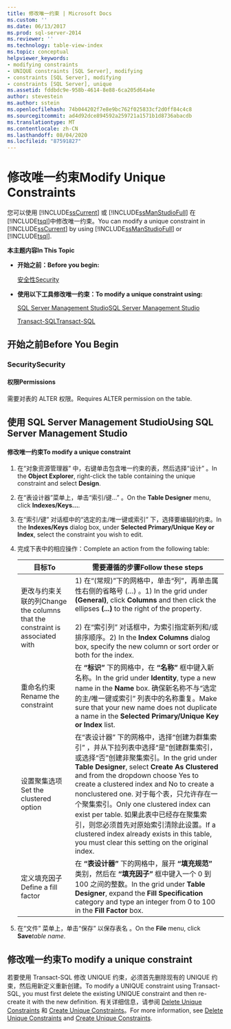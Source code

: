 ```yaml
---
title: 修改唯一约束 | Microsoft Docs
ms.custom: ''
ms.date: 06/13/2017
ms.prod: sql-server-2014
ms.reviewer: ''
ms.technology: table-view-index
ms.topic: conceptual
helpviewer_keywords:
- modifying constraints
- UNIQUE constraints [SQL Server], modifying
- constraints [SQL Server], modifying
- constraints [SQL Server], unique
ms.assetid: fddbdc9e-958b-4614-8e88-6ca205d64a4e
author: stevestein
ms.author: sstein
ms.openlocfilehash: 74b044202f7e8e9bc762f025833cf2d0ff84c4c8
ms.sourcegitcommit: ad4d92dce894592a259721a1571b1d8736abacdb
ms.translationtype: MT
ms.contentlocale: zh-CN
ms.lasthandoff: 08/04/2020
ms.locfileid: "87591827"
---
```

# <a name="modify-unique-constraints"></a><span data-ttu-id="34d43-102">修改唯一约束</span><span class="sxs-lookup"><span data-stu-id="34d43-102">Modify Unique Constraints</span></span>
  <span data-ttu-id="34d43-103">您可以使用 [!INCLUDE[ssCurrent](../../includes/sscurrent-md.md)] 或 [!INCLUDE[ssManStudioFull](../../includes/ssmanstudiofull-md.md)] 在 [!INCLUDE[tsql](../../includes/tsql-md.md)]中修改唯一约束。</span><span class="sxs-lookup"><span data-stu-id="34d43-103">You can modify a unique constraint in [!INCLUDE[ssCurrent](../../includes/sscurrent-md.md)] by using [!INCLUDE[ssManStudioFull](../../includes/ssmanstudiofull-md.md)] or [!INCLUDE[tsql](../../includes/tsql-md.md)].</span></span>  
  
 <span data-ttu-id="34d43-104">**本主题内容**</span><span class="sxs-lookup"><span data-stu-id="34d43-104">**In This Topic**</span></span>  
  
-   <span data-ttu-id="34d43-105">**开始之前：**</span><span class="sxs-lookup"><span data-stu-id="34d43-105">**Before you begin:**</span></span>  
  
     [<span data-ttu-id="34d43-106">安全性</span><span class="sxs-lookup"><span data-stu-id="34d43-106">Security</span></span>](#Security)  
  
-   <span data-ttu-id="34d43-107">**使用以下工具修改唯一约束：**</span><span class="sxs-lookup"><span data-stu-id="34d43-107">**To modify a unique constraint using:**</span></span>  
  
     [<span data-ttu-id="34d43-108">SQL Server Management Studio</span><span class="sxs-lookup"><span data-stu-id="34d43-108">SQL Server Management Studio</span></span>](#SSMSProcedure)  
  
     [<span data-ttu-id="34d43-109">Transact-SQL</span><span class="sxs-lookup"><span data-stu-id="34d43-109">Transact-SQL</span></span>](#TsqlProcedure)  
  
##  <a name="before-you-begin"></a><a name="BeforeYouBegin"></a> <span data-ttu-id="34d43-110">开始之前</span><span class="sxs-lookup"><span data-stu-id="34d43-110">Before You Begin</span></span>  
  
###  <a name="security"></a><a name="Security"></a> <span data-ttu-id="34d43-111">Security</span><span class="sxs-lookup"><span data-stu-id="34d43-111">Security</span></span>  
  
####  <a name="permissions"></a><a name="Permissions"></a> <span data-ttu-id="34d43-112">权限</span><span class="sxs-lookup"><span data-stu-id="34d43-112">Permissions</span></span>  
 <span data-ttu-id="34d43-113">需要对表的 ALTER 权限。</span><span class="sxs-lookup"><span data-stu-id="34d43-113">Requires ALTER permission on the table.</span></span>  
  
##  <a name="using-sql-server-management-studio"></a><a name="SSMSProcedure"></a> <span data-ttu-id="34d43-114">使用 SQL Server Management Studio</span><span class="sxs-lookup"><span data-stu-id="34d43-114">Using SQL Server Management Studio</span></span>  
  
#### <a name="to-modify-a-unique-constraint"></a><span data-ttu-id="34d43-115">修改唯一约束</span><span class="sxs-lookup"><span data-stu-id="34d43-115">To modify a unique constraint</span></span>  
  
1.  <span data-ttu-id="34d43-116">在“对象资源管理器”  中，右键单击包含唯一约束的表，然后选择“设计”  。</span><span class="sxs-lookup"><span data-stu-id="34d43-116">In the **Object Explorer**, right-click the table containing the unique constraint and select **Design**.</span></span>  
  
2.  <span data-ttu-id="34d43-117">在“表设计器”菜单上，单击“索引/键...”   。</span><span class="sxs-lookup"><span data-stu-id="34d43-117">On the **Table Designer** menu, click **Indexes/Keys...**.</span></span>  
  
3.  <span data-ttu-id="34d43-118">在“索引/键”  对话框中的“选定的主/唯一键或索引”  下，选择要编辑的约束。</span><span class="sxs-lookup"><span data-stu-id="34d43-118">In the **Indexes/Keys** dialog box, under **Selected Primary/Unique Key or Index**, select the constraint you wish to edit.</span></span>  
  
4.  <span data-ttu-id="34d43-119">完成下表中的相应操作：</span><span class="sxs-lookup"><span data-stu-id="34d43-119">Complete an action from the following table:</span></span>  
  
    |<span data-ttu-id="34d43-120">目标</span><span class="sxs-lookup"><span data-stu-id="34d43-120">To</span></span>|<span data-ttu-id="34d43-121">需要遵循的步骤</span><span class="sxs-lookup"><span data-stu-id="34d43-121">Follow these steps</span></span>|  
    |--------|------------------------|  
    |<span data-ttu-id="34d43-122">更改与约束关联的列</span><span class="sxs-lookup"><span data-stu-id="34d43-122">Change the columns that the constraint is associated with</span></span>|<span data-ttu-id="34d43-123">1) 在“(常规)”下的网格中，单击“列”，再单击属性右侧的省略号 (…)    。</span><span class="sxs-lookup"><span data-stu-id="34d43-123">1) In the grid under **(General)**, click **Columns** and then click the ellipses **(...)** to the right of the property.</span></span><br /><br /> <span data-ttu-id="34d43-124">2) 在“索引列”  对话框中，为索引指定新列和/或排序顺序。</span><span class="sxs-lookup"><span data-stu-id="34d43-124">2) In the **Index Columns** dialog box, specify the new column or sort order or both for the index.</span></span>|  
    |<span data-ttu-id="34d43-125">重命名约束</span><span class="sxs-lookup"><span data-stu-id="34d43-125">Rename the constraint</span></span>|<span data-ttu-id="34d43-126">在 **“标识”** 下的网格中，在 **“名称”** 框中键入新名称。</span><span class="sxs-lookup"><span data-stu-id="34d43-126">In the grid under **Identity**, type a new name in the **Name** box.</span></span> <span data-ttu-id="34d43-127">确保新名称不与“选定的主/唯一键或索引”  列表中的名称重复。</span><span class="sxs-lookup"><span data-stu-id="34d43-127">Make sure that your new name does not duplicate a name in the **Selected Primary/Unique Key or Index** list.</span></span>|  
    |<span data-ttu-id="34d43-128">设置聚集选项</span><span class="sxs-lookup"><span data-stu-id="34d43-128">Set the clustered option</span></span>|<span data-ttu-id="34d43-129">在“表设计器”  下的网格中，选择“创建为群集索引”  ，并从下拉列表中选择“是”创建群集索引，或选择“否”创建非聚集索引。</span><span class="sxs-lookup"><span data-stu-id="34d43-129">In the grid under **Table Designer**, select **Create As Clustered** and from the dropdown choose Yes to create a clustered index and No to create a nonclustered one.</span></span> <span data-ttu-id="34d43-130">对于每个表，只允许存在一个聚集索引。</span><span class="sxs-lookup"><span data-stu-id="34d43-130">Only one clustered index can exist per table.</span></span> <span data-ttu-id="34d43-131">如果此表中已经存在聚集索引，则您必须首先对原始索引清除此设置。</span><span class="sxs-lookup"><span data-stu-id="34d43-131">If a clustered index already exists in this table, you must clear this setting on the original index.</span></span>|  
    |<span data-ttu-id="34d43-132">定义填充因子</span><span class="sxs-lookup"><span data-stu-id="34d43-132">Define a fill factor</span></span>|<span data-ttu-id="34d43-133">在 **“表设计器”** 下的网格中，展开 **“填充规范”** 类别，然后在 **“填充因子”** 框中键入一个 0 到 100 之间的整数。</span><span class="sxs-lookup"><span data-stu-id="34d43-133">In the grid under **Table Designer**, expand the **Fill Specification** category and type an integer from 0 to 100 in the **Fill Factor** box.</span></span>|  
  
5.  <span data-ttu-id="34d43-134">在“文件”  菜单上，单击“保存”  以保存表名  。</span><span class="sxs-lookup"><span data-stu-id="34d43-134">On the **File** menu, click **Save**_table name_.</span></span>  
  
##  <a name="to-modify-a-unique-constraint"></a><a name="TsqlProcedure"></a> <span data-ttu-id="34d43-135">**修改唯一约束**</span><span class="sxs-lookup"><span data-stu-id="34d43-135">**To modify a unique constraint**</span></span>  
  
 <span data-ttu-id="34d43-136">若要使用 Transact-SQL 修改 UNIQUE 约束，必须首先删除现有的 UNIQUE 约束，然后用新定义重新创建。</span><span class="sxs-lookup"><span data-stu-id="34d43-136">To modify a UNIQUE constraint using Transact-SQL, you must first delete the existing UNIQUE constraint and then re-create it with the new definition.</span></span> <span data-ttu-id="34d43-137">有关详细信息，请参阅 [Delete Unique Constraints](delete-unique-constraints.md) 和 [Create Unique Constraints](create-unique-constraints.md)。</span><span class="sxs-lookup"><span data-stu-id="34d43-137">For more information, see [Delete Unique Constraints](delete-unique-constraints.md) and [Create Unique Constraints](create-unique-constraints.md).</span></span>  
  
###  <a name="TsqlExample"></a>  
